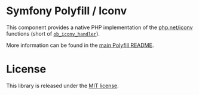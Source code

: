 Symfony Polyfill / Iconv
========================

This component provides a native PHP implementation of the
[php.net/iconv](https://php.net/iconv) functions
(short of [`ob_iconv_handler`](https://php.net/ob-iconv-handler)).

More information can be found in the
[main Polyfill README](https://github.com/symfony/polyfill/blob/main/README.md).

License
=======

This library is released under the [MIT license](LICENSE).



